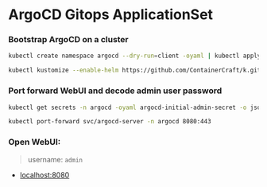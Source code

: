 # ArgoCD Gitops ApplicationSet

### Bootstrap ArgoCD on a cluster
```bash
kubectl create namespace argocd --dry-run=client -oyaml | kubectl apply -f -
```
```bash
kubectl kustomize --enable-helm https://github.com/ContainerCraft/k.git/ops/argocd | kubectl -n argocd apply -f -
```

### Port forward WebUI and decode admin user password
```bash
kubectl get secrets -n argocd -oyaml argocd-initial-admin-secret -o jsonpath='{.data.password}' | base64 -d ; echo
```
```bash
kubectl port-forward svc/argocd-server -n argocd 8080:443
```

### Open WebUI: 

> username: `admin`

- [localhost:8080](https://localhost:8080)

